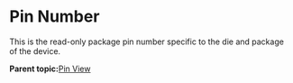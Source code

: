 # Pin Number

This is the read-only package pin number specific to the die and package of the device.

**Parent topic:**[Pin View](GUID-8023B5BE-3C02-45BA-843F-F1212520AA65.md)

